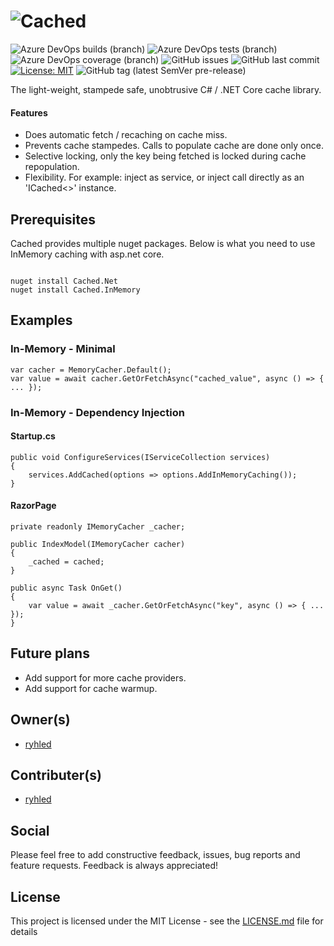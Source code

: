 # ![Cached](https://github.com/ryhled/cached/blob/master/logo.png?raw=true)

![Azure DevOps builds (branch)](https://img.shields.io/azure-devops/build/ryhled/79d73c90-2ec7-4406-b466-b14dd3a54f24/3/master)
![Azure DevOps tests (branch)](https://img.shields.io/azure-devops/tests/ryhled/cached/3/master)
![Azure DevOps coverage (branch)](https://img.shields.io/azure-devops/coverage/ryhled/cached/3/master)
![GitHub issues](https://img.shields.io/github/issues/ryhled/cached)
![GitHub last commit](https://img.shields.io/github/last-commit/ryhled/cached)
[![License: MIT](https://img.shields.io/badge/License-MIT-yellow.svg)](https://github.com/ryhled/cached/blob/master/LICENSE.md?label=license)
![GitHub tag (latest SemVer pre-release)](https://img.shields.io/github/v/tag/ryhled/cached?include_prereleases&label=latest%20release)

The light-weight, stampede safe, unobtrusive C# / .NET Core cache library.

#### Features

- Does automatic fetch / recaching on cache miss.
- Prevents cache stampedes. Calls to populate cache are done only once.
- Selective locking, only the key being fetched is locked during cache repopulation.
- Flexibility. For example: inject as service, or inject call directly as an 'ICached<>' instance.

## Prerequisites

Cached provides multiple nuget packages. Below is what you need to use InMemory caching with asp.net core.

```

nuget install Cached.Net
nuget install Cached.InMemory

```

## Examples

### In-Memory - Minimal

```
var cacher = MemoryCacher.Default();
var value = await cacher.GetOrFetchAsync("cached_value", async () => { ... });
```

### In-Memory - Dependency Injection

#### Startup.cs

```
public void ConfigureServices(IServiceCollection services)
{
    services.AddCached(options => options.AddInMemoryCaching());
}
```

#### RazorPage

```
private readonly IMemoryCacher _cacher;

public IndexModel(IMemoryCacher cacher)
{
    _cached = cached;
}

public async Task OnGet()
{
    var value = await _cacher.GetOrFetchAsync("key", async () => { ... });
}
```

## Future plans

- Add support for more cache providers.
- Add support for cache warmup.

## Owner(s)

- [ryhled](https://github.com/ryhled)

## Contributer(s)

- [ryhled](https://github.com/ryhled)

## Social

Please feel free to add constructive feedback, issues, bug reports and feature requests. Feedback is always appreciated!

## License

This project is licensed under the MIT License - see the [LICENSE.md](LICENSE.md) file for details
